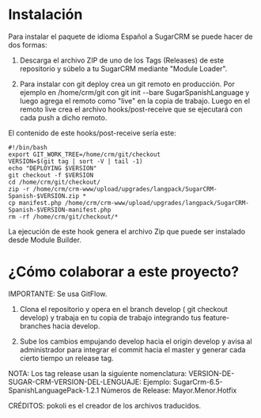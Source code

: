 # Instalación

Para instalar el paquete de idioma Español a SugarCRM se puede hacer de dos formas: 

1. Descarga el archivo ZIP de uno de los Tags (Releases) de este repositorio y súbelo a tu SugarCRM mediante "Module Loader".

2. Para instalar con git deploy crea un git remoto en producción. Por ejemplo en /home/crm/git con git init --bare SugarSpanishLanguage y luego agrega el remoto como "live" en la copia de trabajo. Luego en el remoto live crea el archivo hooks/post-receive que se ejecutará con cada push a dicho remoto. 

El contenido de este hooks/post-receive sería este:

```
#!/bin/bash
export GIT_WORK_TREE=/home/crm/git/checkout
VERSION=$(git tag | sort -V | tail -1)
echo "DEPLOYING $VERSION"
git checkout -f $VERSION
cd /home/crm/git/checkout/
zip -r /home/crm/crm-www/upload/upgrades/langpack/SugarCRM-Spanish-$VERSION.zip *
cp manifest.php /home/crm/crm-www/upload/upgrades/langpack/SugarCRM-Spanish-$VERSION-manifest.php
rm -rf /home/crm/git/checkout/*
```

La ejecución de este hook genera el archivo Zip que puede ser instalado desde Module Builder.

# ¿Cómo colaborar a este proyecto?

IMPORTANTE: Se usa GitFlow.

1. Clona el repositorio y opera en el branch develop ( git checkout develop) y trabaja en tu copia de trabajo integrando tus feature-branches hacia develop.

2. Sube los cambios empujando develop hacia el origin develop y avisa al administrador para integrar el commit hacia el master y generar cada cierto tiempo un release tag.

NOTA: Los tag release usan la siguiente nomenclatura: VERSION-DE-SUGAR-CRM-VERSION-DEL-LENGUAJE: Ejemplo: SugarCrm-6.5-SpanishLanguagePack-1.2.1     Números de Release: Mayor.Menor.Hotfix

CRÉDITOS: pokoli es el creador de los archivos traducidos.